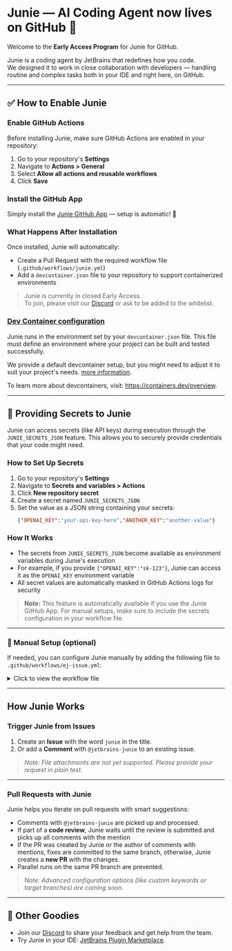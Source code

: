 # Junie — AI Coding Agent now lives on GitHub 🚀

Welcome to the **Early Access Program** for Junie for GitHub.

Junie is a coding agent by JetBrains that redefines how you code.  
We designed it to work in close collaboration with developers — handling routine and complex tasks both in your IDE and
right here, on GitHub.

---

## ✅ How to Enable Junie

### Enable GitHub Actions

Before installing Junie, make sure GitHub Actions are enabled in your repository:
1. Go to your repository's **Settings**
2. Navigate to **Actions > General**
3. Select **Allow all actions and reusable workflows**
4. Click **Save**

### Install the GitHub App

Simply install the [Junie GitHub App](https://github.com/apps/jetbrains-junie) — setup is automatic! 💫

### What Happens After Installation

Once installed, Junie will automatically:

- Create a Pull Request with the required workflow file (`.github/workflows/junie.yml`)
- Add a `devcontainer.json` file to your repository to support containerized environments

> Junie is currently in closed Early Access.  
> To join, please visit our [Discord](https://jb.gg/junie/github) or ask to be added to the whitelist.

### [Dev Container configuration](https://github.com/jetbrains-junie/junie-workflows/blob/main/devcontainer-setup.md)

Junie runs in the environment set by your `devcontainer.json` file. This file must define an environment where your project can be built and tested successfully.

We provide a default devcontainer setup, but you might need to adjust it to suit your project's needs. [more information](https://github.com/jetbrains-junie/junie-workflows/blob/main/devcontainer-setup.md).

To learn more about devcontainers, visit: https://containers.dev/overview.

---

## 🔐 Providing Secrets to Junie

Junie can access secrets (like API keys) during execution through the `JUNIE_SECRETS_JSON` feature. This allows you to securely provide credentials that your code might need.

### How to Set Up Secrets

1. Go to your repository's **Settings**
2. Navigate to **Secrets and variables > Actions**
3. Click **New repository secret**
4. Create a secret named `JUNIE_SECRETS_JSON`
5. Set the value as a JSON string containing your secrets:
   ```json
   {"OPENAI_KEY":"your-api-key-here","ANOTHER_KEY":"another-value"}
   ```

### How It Works

- The secrets from `JUNIE_SECRETS_JSON` become available as environment variables during Junie's execution
- For example, if you provide `{"OPENAI_KEY":"sk-123"}`, Junie can access it as the `OPENAI_KEY` environment variable
- All secret values are automatically masked in GitHub Actions logs for security

> **Note:** This feature is automatically available if you use the Junie GitHub App. For manual setups, make sure to include the secrets configuration in your workflow file.

---

### 📝 Manual Setup (optional)

If needed, you can configure Junie manually by adding the following file to `.github/workflows/ej-issue.yml`:

<details>
<summary>Click to view the workflow file</summary>

```yaml
name: Junie
run-name: Junie run ${{ inputs.run_id }}

permissions:
  pull-requests: write

on:
  workflow_dispatch:
    inputs:
      run_id:
        description: "id of workflow process"
        required: true
      workflow_params:
        description: "stringified params"
        required: true

jobs:
  call-workflow-passing-data:
    uses: jetbrains-junie/junie-workflows/.github/workflows/ej-issue.yml@main
    with:
      workflow_params: ${{ inputs.workflow_params }}
      runs-on: "ubuntu-latest"  # Optional: Specify which runner to use
      junie_ide: "IdeaUltimate"  # Optional: Specify which IDE to use (IdeaUltimate or PhpStorm)
    secrets:
      JUNIE_SECRETS_JSON: ${{ secrets.JUNIE_SECRETS_JSON }} # Optional: Specify if your app requires some tokens for build or run tests. Put it into a JSON object when `key` is the name in the env and `value` is secret
```

</details>

---

## How Junie Works

### Trigger Junie from Issues

1. Create an **Issue** with the word `junie` in the title.
2. Or add a **Comment** with `@jetbrains-junie` to an existing issue.

> _Note: File attachments are not yet supported. Please provide your request in plain text._

---

### Pull Requests with Junie

Junie helps you iterate on pull requests with smart suggestions:

- Comments with `@jetbrains-junie` are picked up and processed.
- If part of a **code review**, Junie waits until the review is submitted and picks up all comments with the mention
- If the PR was created by Junie or the author of comments with mentions, fixes are committed to the same branch,
  otherwise, Junie creates a **new PR** with the changes.
- Parallel runs on the same PR branch are prevented.

> _Note: Advanced configuration options (like custom keywords or target branches) are coming soon._

---

## 🔧 Other Goodies

- Join our [Discord](https://jb.gg/junie/github) to share your feedback and get help from the team.
- Try Junie in your IDE: [JetBrains Plugin Marketplace](https://plugins.jetbrains.com/plugin/26104-jetbrains-junie-eap).
